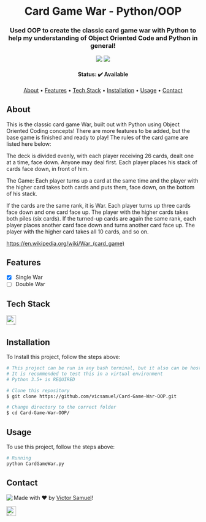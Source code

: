 <h1 align="center">
	Card Game War - Python/OOP
</h1>

<h3 align="center">
	Used OOP to create the classic card game war with Python to help my understanding of Object Oriented Code and Python in general!
</h3>

<p align="center">
	<img src="https://img.shields.io/badge/PRs-welcome-brightgreen.svg?style=flat-square"/>
	<img src="https://img.shields.io/github/languages/count/vicsamuel/Card-Game-War-OOP?color=green"/>
</p>

<h4 align="center">
	Status: ✔️ Available
</h4>

<p align="center">
	<a href="#about">About</a> •
	<a href="#features">Features</a> •
	<a href="#tech-stack">Tech Stack</a> •
	<a href="#installation">Installation</a> •
	<a href="#usage">Usage</a> • 
	<a href="#contact">Contact</a> 
</p>

## About
This is the classic card game War, built out with Python using Object Oriented Coding concepts! There are more features to be added, but the base game is finished and ready to play! The rules of the card game are listed here below: 

The deck is divided evenly, with each player receiving 26 cards, dealt one at a time,
face down. Anyone may deal first. Each player places his stack of cards face down,
in front of him.

The Game:
Each player turns up a card at the same time and the player with the higher card
takes both cards and puts them, face down, on the bottom of his stack.

If the cards are the same rank, it is War. Each player turns up three cards face
down and one card face up. The player with the higher cards takes both piles
(six cards). If the turned-up cards are again the same rank, each player places
another card face down and turns another card face up. The player with the
higher card takes all 10 cards, and so on.

https://en.wikipedia.org/wiki/War_(card_game)

## Features
* [x] Single War
* [ ] Double War

## Tech Stack
<img src="https://img.shields.io/badge/Python-05122A?style=flat&logo=python" alt="python Badge" height="25">&nbsp;

## Installation
To Install this project, follow the steps above:
```bash
# This project can be run in any bash terminal, but it also can be hosted live as is on services like PythonAnywhere
# It is recommended to test this in a virtual environment
# Python 3.5+ is REQUIRED

# Clone this repository
$ git clone https://github.com/vicsamuel/Card-Game-War-OOP.git

# Change directory to the correct folder
$ cd Card-Game-War-OOP/
```

## Usage
To use this project, follow the steps above:
```bash
# Running
python CardGameWar.py
```

## Contact
<img align="left" src="https://avatars.githubusercontent.com/vicsamuel?size=100">

Made with ❤️ by [Victor Samuel](https://github.com/vicsamuel)!

<a href="https://www.linkedin.com/in/v1c" target="_blank"><img src="https://img.shields.io/badge/v1c-0077B5?style=flat&logo=linkedin&logoColor=white" alt="LinkedIn Badge" height="25"></a>&nbsp;

<br clear="left"/>
